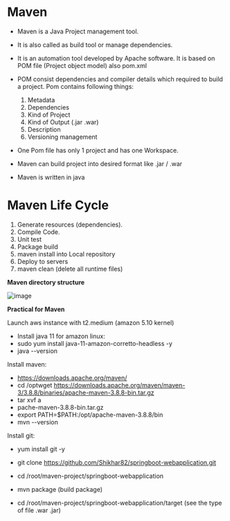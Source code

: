 # Maven

* Maven is a Java Project management tool.
* It is also called as build tool or manage dependencies.
* It is an automation tool developed by Apache software. It is based on POM file (Project object model) also pom.xml
* POM consist dependencies and compiler details which required to build a project. Pom contains following things:
  1. Metadata
  2. Dependencies
  3. Kind of Project
  4. Kind of Output (.jar .war)
  5. Description
  6. Versioning management
    
* One Pom file has only 1 project and has one Workspace.
* Maven can build project into desired format like .jar / .war
* Maven is written in java

# Maven Life Cycle

1. Generate resources (dependencies).
2. Compile Code.
3. Unit test
4. Package build
5. maven install into Local repository
6. Deploy to servers
7. maven clean (delete all runtime files)

**Maven directory structure**

![image](https://github.com/sunnyvalechha/CICD-Zero-to-Hero/assets/59471885/69402cbb-601a-447d-865d-a27dff7152d3)

**Practical for Maven**

Launch aws instance with t2.medium (amazon 5.10 kernel)

* Install java 11 for amazon linux:
* sudo yum install java-11-amazon-corretto-headless -y
* java --version

Install maven: 
* https://downloads.apache.org/maven/
* cd /optwget https://downloads.apache.org/maven/maven-3/3.8.8/binaries/apache-maven-3.8.8-bin.tar.gz
* tar xvf a
* pache-maven-3.8.8-bin.tar.gz
* export PATH=$PATH:/opt/apache-maven-3.8.8/bin
* mvn --version

Install git:
* yum install git -y
* git clone https://github.com/Shikhar82/springboot-webapplication.git

* cd /root/maven-project/springboot-webapplication
* mvn package (build package)
* cd /root/maven-project/springboot-webapplication/target (see the type of file .war .jar)
